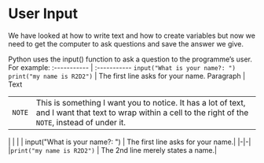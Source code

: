 # User Input
We have looked at how to write text and how to create variables but now we need to get the computer to ask questions and save the answer we give.

Python uses the input() function to ask a question to the programme’s user. 
For example:
:----------- | :----------- 
`input("What is your name?: ") print("my name is R2D2")` | The first line asks for your name.
 Paragraph | Text 


| | |
|-|-|
|`NOTE` | This is something I want you to notice. It has a lot of text, and I want that text to wrap within a cell to the right of the `NOTE`, instead of under it.|

| | |
|    input("What is your name?: ") | The first line asks for your name.|
|-|-|
|`print("my name is R2D2")` | The 2nd line merely states a name.|
